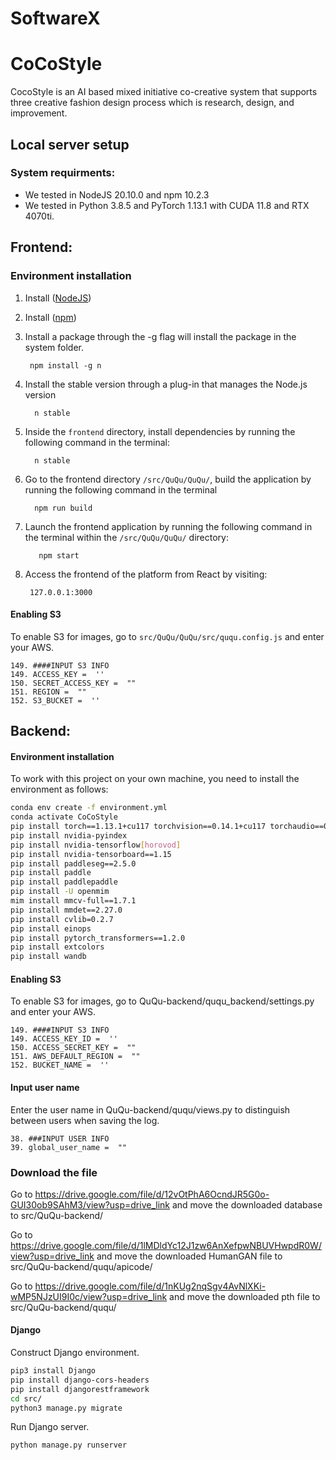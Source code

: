 # SoftwareX
# CoCoStyle
CocoStyle is an AI based mixed initiative co-creative system that supports three creative fashion design process which is research, design, and improvement.


## Local server setup
### System requirments:
-   We tested in NodeJS 20.10.0 and npm 10.2.3
-   We tested in Python 3.8.5 and PyTorch 1.13.1 with CUDA 11.8 and RTX 4070ti.

## Frontend:

### Environment installation
1. Install ([NodeJS](https://nodejs.org/en/download/))
2. Install ([npm](https://www.npmjs.com/))
3. Install a package through the -g flag will install the package in the system folder.
 
        npm install -g n
4. Install the stable version through a plug-in that manages the Node.js version 
 
         n stable
 
5. Inside the `frontend` directory, install dependencies by running the following command in the terminal:
 
         n stable
 
6. Go to the  frontend directory `/src/QuQu/QuQu/`, build the application by running the following command in the terminal
 
         npm run build
 
7. Launch the frontend application by running the following command in the terminal within the `/src/QuQu/QuQu/` directory: 
 
          npm start
 
 
8. Access the frontend of the platform from React by visiting:  
		
 		127.0.0.1:3000 
 
#### Enabling S3
To enable S3 for images, go to `src/QuQu/QuQu/src/ququ.config.js` and enter your AWS.

    149. ####INPUT S3 INFO
	149. ACCESS_KEY =  ''
	150. SECRET_ACCESS_KEY =  ""
	151. REGION =  ""
	152. S3_BUCKET =  ''
 


## Backend:



#### Environment installation

To work with this project on your own machine, you need to install the environment as follows:

```bash
conda env create -f environment.yml
conda activate CoCoStyle
pip install torch==1.13.1+cu117 torchvision==0.14.1+cu117 torchaudio==0.13.1 --extra-index-url https://download.pytorch.org/whl/cu117
pip install nvidia-pyindex
pip install nvidia-tensorflow[horovod]
pip install nvidia-tensorboard==1.15
pip install paddleseg==2.5.0
pip install paddle
pip install paddlepaddle
pip install -U openmim
mim install mmcv-full==1.7.1
pip install mmdet==2.27.0
pip install cvlib=0.2.7
pip install einops
pip install pytorch_transformers==1.2.0
pip install extcolors
pip install wandb
```


#### Enabling S3
To enable S3 for images, go to QuQu-backend/ququ_backend/settings.py and enter your AWS.

    149. ####INPUT S3 INFO
	149. ACCESS_KEY_ID =  ''
	150. ACCESS_SECRET_KEY =  ""
	151. AWS_DEFAULT_REGION =  ""
	152. BUCKET_NAME =  ''
  
#### Input user name 

Enter the user name in QuQu-backend/ququ/views.py to distinguish between users when saving the log.

    38. ###INPUT USER INFO
    39. global_user_name =  ""

### Download the file

Go to https://drive.google.com/file/d/12vOtPhA6OcndJR5G0o-GUI30ob9SAhM3/view?usp=drive_link and move the downloaded database to src/QuQu-backend/

Go to https://drive.google.com/file/d/1lMDldYc12J1zw6AnXefpwNBUVHwpdR0W/view?usp=drive_link and move the downloaded HumanGAN file to src/QuQu-backend/ququ/apicode/

Go to https://drive.google.com/file/d/1nKUg2nqSgv4AvNlXKi-wMP5NJzUI9I0c/view?usp=drive_link and move the downloaded pth file to src/QuQu-backend/ququ/

#### Django
Construct Django environment.

```bash
pip3 install Django
pip install django-cors-headers
pip install djangorestframework
cd src/
python3 manage.py migrate
```

Run Django server.

```bash
python manage.py runserver
```




